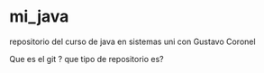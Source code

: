# mi_java
repositorio del curso de java en sistemas uni con Gustavo Coronel


Que es el git ?
que tipo de repositorio es?

